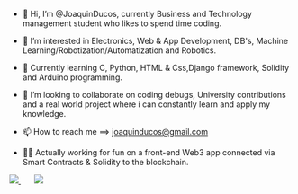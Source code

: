 - 👋 Hi, I’m @JoaquinDucos, currently Business and Technology management student who likes to spend time coding.

- 👀 I’m interested in Electronics, Web & App Development, DB's, Machine Learning/Robotization/Automatization and Robotics.

- 🌱 Currently learning C, Python, HTML & Css,Django framework, Solidity and Arduino programming.

- 🔀 I’m looking to collaborate on coding debugs, University contributions and a real world project where i can constantly learn and apply my knowledge.

- 📫 How to reach me ==> joaquinducos@gmail.com
 
- 👨‍💻 Actually working for fun on a front-end Web3 app connected via Smart Contracts & Solidity to the blockchain.

<a href="https://github.com/JoaquinDucos?tab=repositories">
  <img src="https://github-readme-stats.vercel.app/api?username=JoaquinDucos&show_icons=true&theme=tokyonight&count_private=true" />
</a>
&nbsp;
&nbsp;
&nbsp;
<a href="https://github.com/JoaquinDucos/react-effortless-form">
  <img src="https://github-readme-stats.vercel.app/api/top-langs/?username=JoaquinDucos&card_width=445&theme=tokyonight&hide=html,scss&layout=compact" />
</a>
